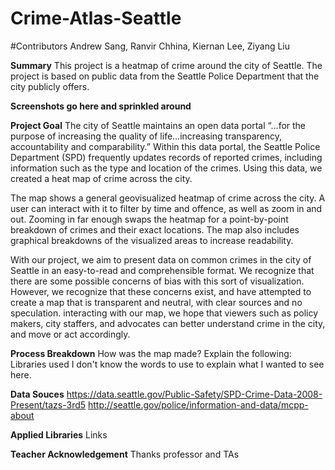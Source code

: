 # Crime-Atlas-Seattle

#Contributors
Andrew Sang, Ranvir Chhina, Kiernan Lee, Ziyang Liu

**Summary**
This project is a heatmap of crime around the city of Seattle. The project is based on public data from the Seattle Police Department that the city publicly offers.

**Screenshots go here and sprinkled around**

**Project Goal**
The city of Seattle maintains an open data portal “…for the purpose of increasing the quality of life…increasing transparency, accountability and comparability.” Within this data portal, the Seattle Police Department (SPD) frequently updates records of reported crimes, including information such as the type and location of the crimes. Using this data, we created a heat map of crime across the city.

The map shows a general geovisualized heatmap of crime across the city. A user can interact with it to filter by time and offence, as well as zoom in and out. Zooming in far enough swaps the heatmap for a point-by-point breakdown of crimes and their exact locations. The map also includes graphical breakdowns of the visualized areas to increase readability.

With our project, we aim to present data on common crimes in the city of Seattle in an easy-to-read and comprehensible format. We recognize that there are some possible concerns of bias with this sort of visualization. However, we recognize that these concerns exist, and have attempted to create a map that is transparent and neutral, with clear sources and no speculation. interacting with our map, we hope that viewers such as policy makers, city staffers, and advocates can better understand crime in the city, and move or act accordingly.

**Process Breakdown**
How was the map made? Explain the following:
Libraries used
I don't know the words to use to explain what I wanted to see here.

**Data Souces**
https://data.seattle.gov/Public-Safety/SPD-Crime-Data-2008-Present/tazs-3rd5
http://seattle.gov/police/information-and-data/mcpp-about 

**Applied Libraries**
Links

**Teacher Acknowledgement**
Thanks professor and TAs
